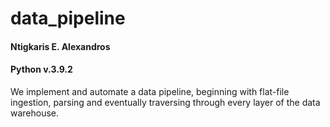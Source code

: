 # data_pipeline
#### Ntigkaris E. Alexandros
#### Python v.3.9.2

We implement and automate a data pipeline, beginning with flat-file ingestion, parsing and eventually traversing through every layer of the data warehouse.
